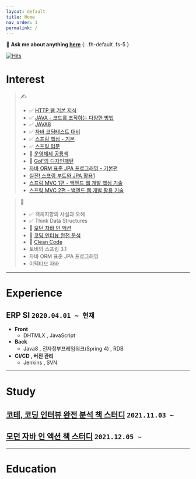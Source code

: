 ```yaml
---
layout: default
title: Home
nav_order: 1
permalink: /
---
```


💬 **Ask me about anything [here](https://github.com/jeongcode/jeongcode.github.io/issues)**
{: .fh-default .fs-5 }

[![Hits](https://hits.seeyoufarm.com/api/count/incr/badge.svg?url=https%3A%2F%2Fjeongcode.github.io&count_bg=%2379C83D&title_bg=%23555555&icon=&icon_color=%23E7E7E7&title=hits&edge_flat=false)](https://hits.seeyoufarm.com)

# **Interest**

> ✍
> - ✅ [HTTP 웹 기본 지식](https://www.inflearn.com/course/http-%EC%9B%B9-%EB%84%A4%ED%8A%B8%EC%9B%8C%ED%81%AC/dashboard)
> - ✅ [JAVA - 코드를 조작하는 다양한 방법](https://www.inflearn.com/course/the-java-code-manipulation/dashboard)
> - ✅ [JAVA8](https://www.inflearn.com/course/the-java-java8#)
> - ✅ [자바 코딩테스트 대비](https://www.inflearn.com/course/%EC%9E%90%EB%B0%94-%EC%95%8C%EA%B3%A0%EB%A6%AC%EC%A6%98-%EB%AC%B8%EC%A0%9C%ED%92%80%EC%9D%B4-%EC%BD%94%ED%85%8C%EB%8C%80%EB%B9%84/dashboard)
> - ✅ [스프링 핵심 - 기본](https://www.inflearn.com/course/%EC%8A%A4%ED%94%84%EB%A7%81-%ED%95%B5%EC%8B%AC-%EC%9B%90%EB%A6%AC-%EA%B8%B0%EB%B3%B8%ED%8E%B8/dashboard)
> - ✅ [스프링 입문](https://www.inflearn.com/course/%EC%8A%A4%ED%94%84%EB%A7%81-%EC%9E%85%EB%AC%B8-%EC%8A%A4%ED%94%84%EB%A7%81%EB%B6%80%ED%8A%B8/dashboard)
> - 🚩 [운영체제 공룡책](https://www.inflearn.com/course/%EC%9A%B4%EC%98%81%EC%B2%B4%EC%A0%9C-%EA%B3%B5%EB%A3%A1%EC%B1%85-%EC%A0%84%EA%B3%B5%EA%B0%95%EC%9D%98/dashboard)
> - 🚩 [GoF의 디자인패턴](https://www.inflearn.com/course/%EB%94%94%EC%9E%90%EC%9D%B8-%ED%8C%A8%ED%84%B4/dashboard)
> - [자바 ORM 표준 JPA 프로그래밍 - 기본편](https://www.inflearn.com/course/ORM-JPA-Basic/dashboard)
> - [실전! 스프링 부트와 JPA 활용1](https://www.inflearn.com/course/%EC%8A%A4%ED%94%84%EB%A7%81%EB%B6%80%ED%8A%B8-JPA-%ED%99%9C%EC%9A%A9-1/dashboard)
> - [스프링 MVC 1편 - 백엔드 웹 개발 핵심 기술](https://www.inflearn.com/course/%EC%8A%A4%ED%94%84%EB%A7%81-mvc-1/dashboard)
> - [스프링 MVC 2편 - 백엔드 웹 개발 활용 기술](https://www.inflearn.com/course/%EC%8A%A4%ED%94%84%EB%A7%81-mvc-2/dashboard)

> 📖
> - ✅ 객체지향의 사실과 오해
> - ✅ Think Data Structures
> - 🚩 [모던 자바 인 액션](https://jeongcode.github.io/docs/books/modernJavaInAction/)
> - 🚩 [코딩 인터뷰 완전 분석](https://jeongcode.github.io/docs/books/codingInterview/)
> - 🚩 [Clean Code](https://jeongcode.github.io/docs/books/clean-code/)
> - 토비의 스프링 3.1
> - 자바 ORM 표준 JPA 프로그래밍
> - 이펙티브 자바


***

# **Experience**

## **ERP SI `2020.04.01 ~ 현재`**

- **Front**
  - DHTMLX , JavaScript
- **Back**
  - Java8 , 전자정부프레임워크(Spring 4) , RDB
- **CI/CD , 버전 관리**
  - Jenkins , SVN

***

# **Study**

## **[코테, 코딩 인터뷰 완전 분석 책 스터디](https://github.com/CodingInterviewStudy/CrackingTheCodingInterview/wiki) `2021.11.03 ~ `**

## **[모던 자바 인 액션 책 스터디](https://github.com/Modern-Java-in-Action/Online-Study/wiki) `2021.12.05 ~ `**

***

# **Education**
